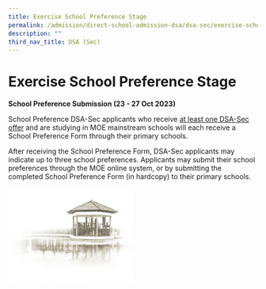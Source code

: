 ```yaml
---
title: Exercise School Preference Stage
permalink: /admission/direct-school-admission-dsa/dsa-sec/exercise-school-preference-stage/
description: ""
third_nav_title: DSA (Sec)
---
```

# **Exercise School Preference Stage**

**School Preference Submission (23 - 27 Oct 2023)**

School Preference DSA-Sec applicants who receive&nbsp;<u>at least one DSA-Sec offer</u>&nbsp;and are studying in MOE mainstream schools will each receive a School Preference Form through their primary schools.

After receiving the School Preference Form, DSA-Sec applicants may indicate up to three school preferences. Applicants may submit their school preferences through the MOE online system, or by submitting the completed School Preference Form (in hardcopy) to their primary schools.

<img src="/images/pavilion.png" style="width:50%">